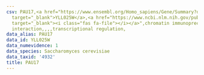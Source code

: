 ```yaml
---
csv: PAU17,<a href="https://www.ensembl.org/Homo_sapiens/Gene/Summary?db=core;g=YLL025W"
  target="_blank">YLL025W</a>,<a href="https://www.ncbi.nlm.nih.gov/pubmed/12399584"
  target="_blank"><i class="fas fa-file"></i></a>",chromatin immunoprecipitation assay,direct
  interaction,,,,transcriptional regulation,
data_alias: PAU17
data_id: YLL025W
data_numevidence: 1
data_species: Saccharomyces cerevisiae
data_taxid: '4932'
title: PAU17
---
```

